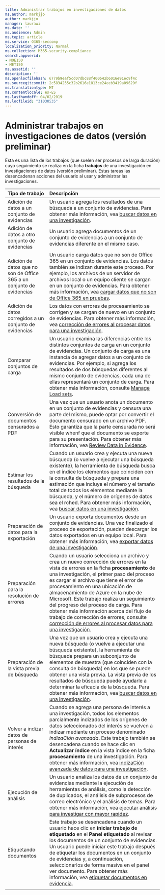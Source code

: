 ```yaml
---
title: Administrar trabajos en investigaciones de datos
ms.author: markjjo
author: markjjo
manager: laurawi
ms.date: ''
ms.audience: Admin
ms.topic: article
ms.service: O365-seccomp
localization_priority: Normal
ms.collection: M365-security-compliance
search.appverid:
- MOE150
- MET150
ms.assetid: ''
description: ''
ms.openlocfilehash: 6779b9eaf5cd07dbc88f400542b6016e91ec9f4c
ms.sourcegitcommit: 2c5834235c32b2616e1813ce24eeb3419a09629f
ms.translationtype: MT
ms.contentlocale: es-ES
ms.lasthandoff: 04/02/2019
ms.locfileid: "31030535"
---
```

# <a name="manage-jobs-in-data-investigations-preview"></a>Administrar trabajos en investigaciones de datos (versión preliminar)

Esta es una lista de los trabajos (que suelen ser procesos de larga duración) cuyo seguimiento se realiza en la ficha **trabajos** de una investigación en investigaciones de datos (versión preliminar). Estas tareas las desencadenan acciones del usuario al usar y administrar las investigaciones.

| Tipo de trabajo           | Descripción     |
| :----------------- | :----------     |
|Adición de datos a un conjunto de evidencias | Un usuario agrega los resultados de una búsqueda a un conjunto de evidencias.  Para obtener más información, vea [buscar datos en una investigación](search-for-data.md). |
|Adición de datos a otro conjunto de evidencias | Un usuario agrega documentos de un conjunto de evidencias a un conjunto de evidencias diferente en el mismo caso.|
|Adición de datos que no son de Office 365 a un conjunto de evidencias | Un usuario carga datos que no son de Office 365 en un conjunto de evidencias. Los datos también se indizan durante este proceso. Por ejemplo, los archivos de un servidor de archivos local o un equipo cliente se cargan en un conjunto de evidencias. Para obtener más información, vea [cargar datos que no son de Office 365 en pruebas](load-non-office365-data.md).| 
|Adición de datos corregidos a un conjunto de evidencias | Los datos con errores de procesamiento se corrigen y se cargan de nuevo en un conjunto de evidencias. Para obtener más información, vea [corrección de errores al procesar datos para una investigación](error-remediation.md). | 
|Comparar conjuntos de carga | Un usuario examina las diferencias entre los distintos conjuntos de carga en un conjunto de evidencias. Un conjunto de carga es una instancia de agregar datos a un conjunto de evidencias. Por ejemplo, si agrega los resultados de dos búsquedas diferentes al mismo conjunto de evidencias, cada una de ellas representará un conjunto de carga. Para obtener más información, consulte [Manage Load sets](manage-load-sets.md). |
|Conversión de documentos censurados a PDF|Una vez que un usuario anota un documento en un conjunto de evidencias y censura una parte del mismo, puede optar por convertir el documento censurado en un archivo PDF. Esto garantiza que la parte censurada no será visible whenf que el documento se exporte para su presentación. Para obtener más información, vea [Review Data in Evidence](review-data-in-evidence.md). |
|Estimar los resultados de la búsqueda | Cuando un usuario crea y ejecuta una nueva búsqueda (o vuelve a ejecutar una búsqueda existente), la herramienta de búsqueda busca en el índice los elementos que coinciden con la consulta de búsqueda y prepara una estimación que incluye el número y el tamaño total de todos los elementos mediante la búsqueda, y el número de orígenes de datos sea el rched.  Para obtener más información, vea [buscar datos en una investigación](search-for-data.md). | 
|Preparación de datos para la exportación | Un usuario exporta documentos desde un conjunto de evidencias. Una vez finalizado el proceso de exportación, pueden descargar los datos exportados en un equipo local. Para obtener más información, vea [exportar datos de una investigación](export-data.md). | 
|Preparación para la resolución de errores |Cuando un usuario selecciona un archivo y crea un nuevo corrección de errores en la vista de errores en la ficha **procesamiento** de una investigación, el primer paso del proceso es cargar el archivo que tiene el error de procesamiento en una ubicación de almacenamiento de Azure en la nube de Microsoft. Este trabajo realiza un seguimiento del progreso del proceso de carga. Para obtener más información acerca del flujo de trabajo de corrección de errores, consulte [corrección de errores al procesar datos para una investigación](error-remediation.md).| 
|Preparación de la vista previa de búsqueda | Una vez que un usuario crea y ejecuta una nueva búsqueda (o vuelve a ejecutar una búsqueda existente), la herramienta de búsqueda prepara un subconjunto de elementos de muestra (que coinciden con la consulta de búsqueda) en los que se puede obtener una vista previa. La vista previa de los resultados de búsqueda puede ayudarle a determinar la eficacia de la búsqueda.  Para obtener más información, vea [buscar datos en una investigación](search-for-data.md). | 
|Volver a indizar datos de personas de interés | Cuando se agrega una persona de interés a una investigación, todos los elementos parcialmente indizados de los orígenes de datos seleccionados del interés se vuelven a indizar mediante un proceso denominado *indizaCión avanzada*. Este trabajo también se desencadena cuando se hace clic en **Actualizar índice** en la vista índice en la ficha **procesamiento** de una investigación. Para obtener más información, vea [indizaCión avanzada de datos para una investigación](index-data-people-of-interest.md).
|Ejecución de análisis | Un usuario analiza los datos de un conjunto de evidencias mediante la ejecución de herramientas de análisis, como la detección de duplicados, el análisis de subprocesos de correo electrónico y el análisis de temas. Para obtener más información, vea [ejecutar análisis para investigar con mayor rapidez](run-analytics-to-investigate-faster.md). | 
|Etiquetando documentos | Este trabajo se desencadena cuando un usuario hace clic en **iniciar trabajo de etiquetado** en el **Panel etiquetado** al revisar los documentos de un conjunto de evidencias. Un usuario puede iniciar este trabajo después de etiquetar los documentos en un conjunto de evidencias y, a continuación, seleccionarlos de forma masiva en el panel ver documento. Para obtener más información, vea [etiquetar documentos en evidencia](tag-documents.md). | 
|||
